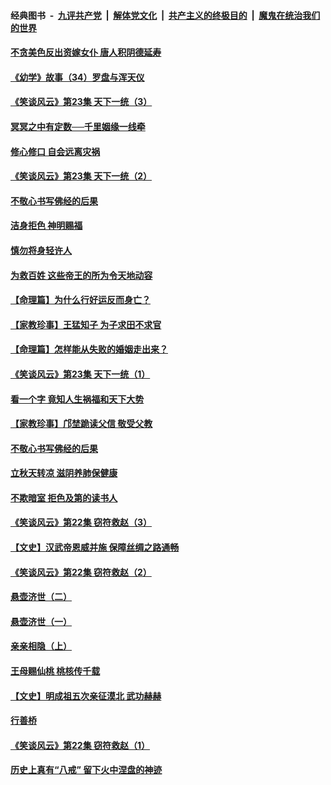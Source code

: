 ####  经典图书 &nbsp;-&nbsp; [九评共产党](../../../../9ping.md?t=08142316/blob/master/README.md?t=08142316) &nbsp;|&nbsp; [解体党文化](../../../../jtdwh.md?t=08142316/blob/master/README.md?t=08142316)  &nbsp;|&nbsp; [共产主义的终极目的](../../../../gczydzjmd.md?t=08142316/blob/master/README.md?t=08142316) &nbsp;|&nbsp; [魔鬼在统治我们的世界](../../../../mgztzwmdsj.md?t=08142316/blob/master/README.md?t=08142316) 

#### [不贪美色反出资嫁女仆 唐人积阴德延寿](../pages/prog647/a102643957.md?t=08142316) 

#### [《幼学》故事（34）罗盘与浑天仪](../pages/prog647/a102643951.md?t=08142316) 

#### [《笑谈风云》第23集 天下一统（3）](../pages/prog647/a102643937.md?t=08142316) 

#### [冥冥之中有定数──千里姻缘一线牵](../pages/prog647/a102643074.md?t=08142316) 

#### [修心修口 自会远离灾祸](../pages/prog647/a102643036.md?t=08142316) 

#### [《笑谈风云》第23集 天下一统（2）](../pages/prog647/a102643014.md?t=08142316) 

#### [不敬心书写佛经的后果](../pages/prog647/a102642368.md?t=08142316) 

#### [洁身拒色 神明赐福](../pages/prog647/a102642363.md?t=08142316) 

#### [慎勿将身轻许人](../pages/prog647/a102642222.md?t=08142316) 

#### [为救百姓 这些帝王的所为令天地动容](../pages/prog647/a102642052.md?t=08142316) 

#### [【命理篇】为什么行好运反而身亡？](../pages/prog647/a102641592.md?t=08142316) 

#### [【家教珍事】王猛知子 为子求田不求官](../pages/prog647/a102641580.md?t=08142316) 

#### [【命理篇】怎样能从失败的婚姻走出来？](../pages/prog647/a102640802.md?t=08142316) 

#### [《笑谈风云》第23集 天下一统（1）](../pages/prog647/a102640791.md?t=08142316) 

#### [看一个字 竟知人生祸福和天下大势](../pages/prog647/a102640137.md?t=08142316) 

#### [【家教珍事】邝埜跪读父信 敬受父教](../pages/prog647/a102640131.md?t=08142316) 

#### [不敬心书写佛经的后果](../pages/prog647/a102639970.md?t=08142316) 

#### [立秋天转凉 滋阴养肺保健康](../pages/prog647/a102639236.md?t=08142316) 

#### [不欺暗室 拒色及第的读书人](../pages/prog647/a102639223.md?t=08142316) 

#### [《笑谈风云》第22集 窃符救赵（3）](../pages/prog647/a102639213.md?t=08142316) 

#### [【文史】汉武帝恩威并施 保障丝绸之路通畅](../pages/prog647/a102638665.md?t=08142316) 

#### [《笑谈风云》第22集 窃符救赵（2）](../pages/prog647/a102638635.md?t=08142316) 

#### [悬壶济世（二）](../pages/prog647/a102637876.md?t=08142316) 

#### [悬壶济世（一）](../pages/prog647/a102637864.md?t=08142316) 

#### [亲亲相隐（上）](../pages/prog647/a102637311.md?t=08142316) 

#### [王母赐仙桃 桃核传千载](../pages/prog647/a102636523.md?t=08142316) 

#### [【文史】明成祖五次亲征漠北 武功赫赫](../pages/prog647/a102636519.md?t=08142316) 

#### [行善桥](../pages/prog647/a102636040.md?t=08142316) 

#### [《笑谈风云》第22集 窃符救赵（1）](../pages/prog647/a102636037.md?t=08142316) 

#### [历史上真有“八戒” 留下火中涅盘的神迹](../pages/prog647/a102635944.md?t=08142316) 


